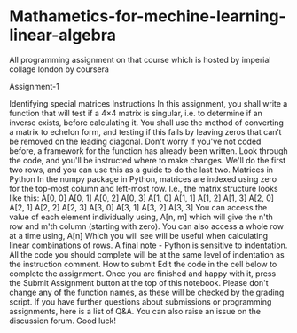 # Mathametics-for-mechine-learning-linear-algebra
All programming assignment on that course which is hosted by imperial collage london by coursera



Assignment-1 

Identifying special matrices
Instructions
In this assignment, you shall write a function that will test if a 4×4 matrix is singular, i.e. to determine if an inverse exists, before calculating it.
You shall use the method of converting a matrix to echelon form, and testing if this fails by leaving zeros that can’t be removed on the leading diagonal.
Don't worry if you've not coded before, a framework for the function has already been written. Look through the code, and you'll be instructed where to make changes. We'll do the first two rows, and you can use this as a guide to do the last two.
Matrices in Python
In the numpy package in Python, matrices are indexed using zero for the top-most column and left-most row. I.e., the matrix structure looks like this:
A[0, 0]  A[0, 1]  A[0, 2]  A[0, 3]
A[1, 0]  A[1, 1]  A[1, 2]  A[1, 3]
A[2, 0]  A[2, 1]  A[2, 2]  A[2, 3]
A[3, 0]  A[3, 1]  A[3, 2]  A[3, 3]
You can access the value of each element individually using,
A[n, m]
which will give the n'th row and m'th column (starting with zero). You can also access a whole row at a time using,
A[n]
Which you will see will be useful when calculating linear combinations of rows.
A final note - Python is sensitive to indentation. All the code you should complete will be at the same level of indentation as the instruction comment.
How to submit
Edit the code in the cell below to complete the assignment. Once you are finished and happy with it, press the Submit Assignment button at the top of this notebook.
Please don't change any of the function names, as these will be checked by the grading script.
If you have further questions about submissions or programming assignments, here is a list of Q&A. You can also raise an issue on the discussion forum. Good luck!